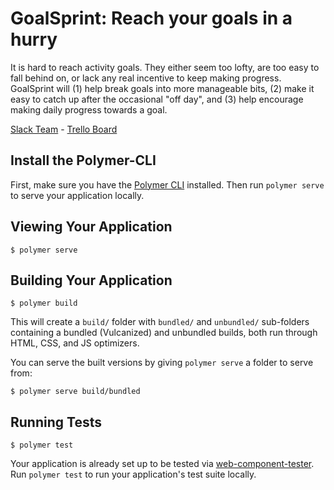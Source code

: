 # GoalSprint: Reach your goals in a hurry

It is hard to reach activity goals.  They either seem too lofty, are too easy to fall behind on, or lack any real incentive to keep making progress.  GoalSprint will (1) help break goals into more manageable bits, (2) make it easy to catch up after the occasional "off day", and (3) help encourage making daily progress towards a goal.

[Slack Team](https://goalsprint.slack.com) - [Trello Board](https://trello.com/b/qVS44nYE)

## Install the Polymer-CLI

First, make sure you have the [Polymer CLI](https://www.npmjs.com/package/polymer-cli) installed. Then run `polymer serve` to serve your application locally.

## Viewing Your Application

```
$ polymer serve
```

## Building Your Application

```
$ polymer build
```

This will create a `build/` folder with `bundled/` and `unbundled/` sub-folders
containing a bundled (Vulcanized) and unbundled builds, both run through HTML,
CSS, and JS optimizers.

You can serve the built versions by giving `polymer serve` a folder to serve
from:

```
$ polymer serve build/bundled
```

## Running Tests

```
$ polymer test
```

Your application is already set up to be tested via [web-component-tester](https://github.com/Polymer/web-component-tester). Run `polymer test` to run your application's test suite locally.
